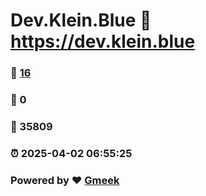 # Dev.Klein.Blue :link: https://dev.klein.blue 
### :page_facing_up: [16](https://dev.klein.blue/tag.html) 
### :speech_balloon: 0 
### :hibiscus: 35809 
### :alarm_clock: 2025-04-02 06:55:25 
### Powered by :heart: [Gmeek](https://github.com/Meekdai/Gmeek)
